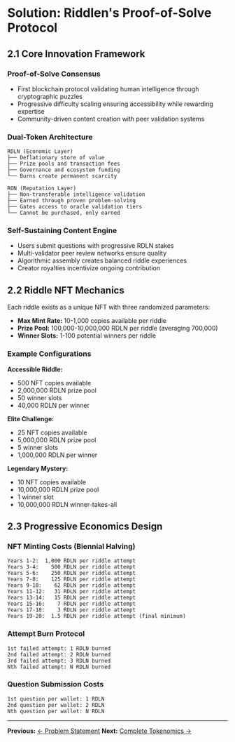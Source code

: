 # Solution: Riddlen's Proof-of-Solve Protocol

## 2.1 Core Innovation Framework

### Proof-of-Solve Consensus
- First blockchain protocol validating human intelligence through cryptographic puzzles
- Progressive difficulty scaling ensuring accessibility while rewarding expertise
- Community-driven content creation with peer validation systems

### Dual-Token Architecture

```
RDLN (Economic Layer)
├── Deflationary store of value
├── Prize pools and transaction fees
├── Governance and ecosystem funding
└── Burns create permanent scarcity

RON (Reputation Layer)
├── Non-transferable intelligence validation
├── Earned through proven problem-solving
├── Gates access to oracle validation tiers
└── Cannot be purchased, only earned
```

### Self-Sustaining Content Engine
- Users submit questions with progressive RDLN stakes
- Multi-validator peer review networks ensure quality
- Algorithmic assembly creates balanced riddle experiences
- Creator royalties incentivize ongoing contribution

## 2.2 Riddle NFT Mechanics

Each riddle exists as a unique NFT with three randomized parameters:

- **Max Mint Rate:** 10-1,000 copies available per riddle
- **Prize Pool:** 100,000-10,000,000 RDLN per riddle (averaging 700,000)
- **Winner Slots:** 1-100 potential winners per riddle

### Example Configurations

**Accessible Riddle:**
- 500 NFT copies available
- 2,000,000 RDLN prize pool
- 50 winner slots
- 40,000 RDLN per winner

**Elite Challenge:**
- 25 NFT copies available
- 5,000,000 RDLN prize pool
- 5 winner slots
- 1,000,000 RDLN per winner

**Legendary Mystery:**
- 10 NFT copies available
- 10,000,000 RDLN prize pool
- 1 winner slot
- 10,000,000 RDLN winner-takes-all

## 2.3 Progressive Economics Design

### NFT Minting Costs (Biennial Halving)

```
Years 1-2:  1,000 RDLN per riddle attempt
Years 3-4:    500 RDLN per riddle attempt
Years 5-6:    250 RDLN per riddle attempt
Years 7-8:    125 RDLN per riddle attempt
Years 9-10:    62 RDLN per riddle attempt
Years 11-12:   31 RDLN per riddle attempt
Years 13-14:   15 RDLN per riddle attempt
Years 15-16:    7 RDLN per riddle attempt
Years 17-18:    3 RDLN per riddle attempt
Years 19-20:  1.5 RDLN per riddle attempt (final minimum)
```

### Attempt Burn Protocol

```
1st failed attempt: 1 RDLN burned
2nd failed attempt: 2 RDLN burned
3rd failed attempt: 3 RDLN burned
Nth failed attempt: N RDLN burned
```

### Question Submission Costs

```
1st question per wallet: 1 RDLN
2nd question per wallet: 2 RDLN
Nth question per wallet: N RDLN
```

---

**Previous:** [← Problem Statement](../overview/problem-statement.md)
**Next:** [Complete Tokenomics →](../economics/tokenomics.md)